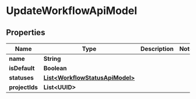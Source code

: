 

# UpdateWorkflowApiModel


## Properties

| Name | Type | Description | Notes |
|------------ | ------------- | ------------- | -------------|
|**name** | **String** |  |  |
|**isDefault** | **Boolean** |  |  |
|**statuses** | [**List&lt;WorkflowStatusApiModel&gt;**](WorkflowStatusApiModel.md) |  |  |
|**projectIds** | **List&lt;UUID&gt;** |  |  |



